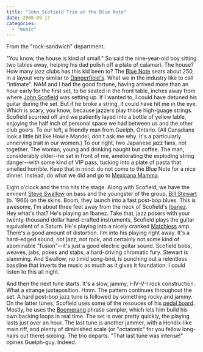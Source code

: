 ```yaml
---
title: "John Scofield Trio at the Blue Note"
date: 2006-09-17
categories: 
  - "music"
---
```


From the "rock-sandwich" department:

"You know, the house is kind of small." So said the nine-year-old boy sitting two tables away, helping his dad polish off a plate of calamari. The house? How many jazz clubs has this kid been to? The [Blue Note](http://www.bluenote.net/newyork/index.shtml) seats about 250, in a layout very similar to [Dangerfield's](http://www.dangerfields.com/). What we in the industry like to call "intimate". NAM and I had the good fortune, having arrived more than an hour early for the first set, to be seated in the front table, inches away from where [John Scofield](http://www.johnscofield.com/) was setting up. If I wanted to, I could have detuned his guitar during the set. But if he broke a string, it could have hit me in the eye. Which is scary, you know, because jazzers play those high-guage strings. Scofield scurried off and we patiently layed into a bottle of yellow lable, enjoying the half inch of personal space we had between us and the other club goers. To our left, a friendly man from Guelph, Ontario. (All Canadians look a little bit like Howie Mandel, don't ask me why. It's a particularly unnerving trait in our women.) To our right, two Japanese jazz fans, not together. The woman, young and drinking naught but coffee. The man, considerably older--he sat in front of me, ameliorating the exploding string danger--with some kind of VIP pass, tucking into a plate of pasta that smelled horrible. Keep that in mind: do not come to the Blue Note for a nice dinner. Instead, do what we did and go to [Mexicana Mamma](http://www.newyorkmetro.com/listings/restaurant/mexicana-mama/).

Eight o'clock and the trio hits the stage. Along with Scofield, we have the eminent [Steve Swallow](http://en.wikipedia.org/wiki/Steve_Swallow) on bass and the youngster of the group, [Bill Stewart](http://www.drummerworld.com/drummers/Bill_Stewart.html) (b. 1966) on the skins. Boom, they launch into a fast post-bop blues. This is awesome, I'm about three feet away from the neck of Scofield's [Ibanez](http://www.ibanez.com/guitars/series.asp?s=jsm&l=e). Hey what's that? He's playing an Ibanez. Take that, jazz posers with your twenty-thousand dollar hand-crafted instruments, Scofield plays the guitar equivalent of a Saturn. He's playing into a nicely cranked [Matchless](http://www.matchlessamplifiers.com/) amp. There's a good amount of distortion. I'm into his playing right away. It's a hard-edged sound, not jazz, not rock, and certainly not some kind of abominable "fusion"--it's just a good electric guitar sound. Scofield bobs, weaves, jabs, pokes and stabs, a hard-driving chromatic fury. Stewart is slamming. And Swallow, no timid song-bird, is punching out a relentless bassline that inverts the music as much as it gives it foundation. I could listen to this all night.

And then the next tune starts. It's a slow, jammy, I-IV-V-I rock construction. What a strange juxtaposition. Hmm. The pattern continues throughout the set. A hard post-bop jazz tune is followed by something rocky and jammy. On the latter tunes, Scofield uses some of the resouces of his [pedal board](http://www.johnscofield.com/equip.html). Mostly, he uses the [Boomerang](http://www.boomerangmusic.com/) phrase sampler, which lets him build his own backing loops in real time. The set is over pretty quickly, the playing lasts just over an hour. The last tune is another jammer, with a Hendix-like main riff, and plenty of diminished scale (or "octatonic" for you fellow long-hairs out there) soloing. The trio departs. "That last tune was intense!" opines Guelph-guy. Indeed.
